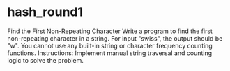 # hash_round1
Find the First Non-Repeating Character
Write a program to find the first non-repeating character in a
string. For input "swiss", the
output
should be "w". You cannot use any built-in string or character
frequency counting
functions.
Instructions: Implement manual string traversal and counting
logic to solve the problem. 

